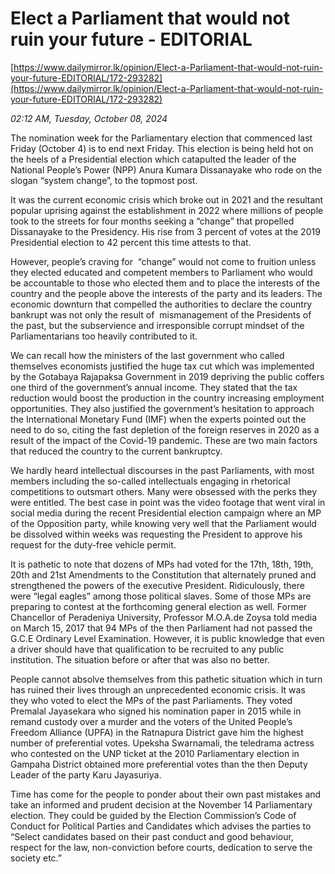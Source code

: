 # Elect a Parliament that would not ruin your future -  EDITORIAL

[https://www.dailymirror.lk/opinion/Elect-a-Parliament-that-would-not-ruin-your-future-EDITORIAL/172-293282](https://www.dailymirror.lk/opinion/Elect-a-Parliament-that-would-not-ruin-your-future-EDITORIAL/172-293282)

*02:12 AM, Tuesday, October 08, 2024*

The nomination week for the Parliamentary election that commenced last Friday (October 4) is to end next Friday. This election is being held hot on the heels of a Presidential election which catapulted the leader of the National People’s Power (NPP) Anura Kumara Dissanayake who rode on the slogan “system change”, to the topmost post.

It was the current economic crisis which broke out in 2021 and the resultant popular uprising against the establishment in 2022 where millions of people took to the streets for four months seeking a “change” that propelled Dissanayake to the Presidency. His rise from 3 percent of votes at the 2019 Presidential election to 42 percent this time attests to that.

However, people’s craving for  “change” would not come to fruition unless they elected educated and competent members to Parliament who would be accountable to those who elected them and to place the interests of the country and the people above the interests of the party and its leaders. The economic downturn that compelled the authorities to declare the country bankrupt was not only the result of  mismanagement of the Presidents of the past, but the subservience and irresponsible corrupt mindset of the Parliamentarians too heavily contributed to it.

We can recall how the ministers of the last government who called themselves economists justified the huge tax cut which was implemented by the Gotabaya Rajapaksa Government in 2019 depriving the public coffers one third of the government’s annual income. They stated that the tax reduction would boost the production in the country increasing employment opportunities. They also justified the government’s hesitation to approach the International Monetary Fund (IMF) when the experts pointed out the need to do so, citing the fast depletion of the foreign reserves in 2020 as a result of the impact of the Covid-19 pandemic. These are two main factors that reduced the country to the current bankruptcy.

We hardly heard intellectual discourses in the past Parliaments, with most members including the so-called intellectuals engaging in rhetorical competitions to outsmart others. Many were obsessed with the perks they were entitled. The best case in point was the video footage that went viral in social media during the recent Presidential election campaign where an MP of the Opposition party, while knowing very well that the Parliament would be dissolved within weeks was requesting the President to approve his request for the duty-free vehicle permit.

It is pathetic to note that dozens of MPs had voted for the 17th, 18th, 19th, 20th and 21st Amendments to the Constitution that alternately pruned and strengthened the powers of the executive President. Ridiculously, there were “legal eagles” among those political slaves. Some of those MPs are preparing to contest at the forthcoming general election as well. Former Chancellor of Peradeniya University, Professor M.O.A.de Zoysa told media on March 15, 2017 that 94 MPs of the then Parliament had not passed the G.C.E Ordinary Level Examination. However, it is public knowledge that even a driver should have that qualification to be recruited to any public institution. The situation before or after that was also no better.

People cannot absolve themselves from this pathetic situation which in turn has ruined their lives through an unprecedented economic crisis. It was they who voted to elect the MPs of the past Parliaments. They voted Premalal Jayasekara who signed his nomination paper in 2015 while in remand custody over a murder and the voters of the United People’s Freedom Alliance (UPFA) in the Ratnapura District gave him the highest number of preferential votes. Upeksha Swarnamali, the teledrama actress who contested on the UNP ticket at the 2010 Parliamentary election in Gampaha District obtained more preferential votes than the then Deputy Leader of the party Karu Jayasuriya.

Time has come for the people to ponder about their own past mistakes and take an informed and prudent decision at the November 14 Parliamentary election. They could be guided by the Election Commission’s Code of Conduct for Political Parties and Candidates which advises the parties to “Select candidates based on their past conduct and good behaviour, respect for the law, non-conviction before courts, dedication to serve the society etc.”

